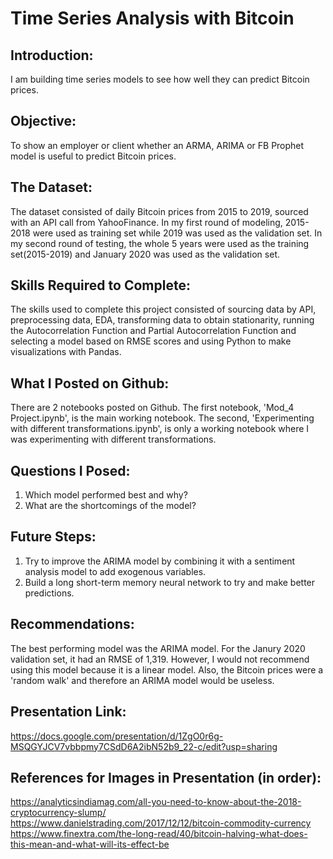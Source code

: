 # Time Series Analysis with Bitcoin

## Introduction:
I am building time series models to see how well they can predict Bitcoin prices.

## Objective:
To show an employer or client whether an ARMA, ARIMA or FB Prophet model is useful to predict Bitcoin prices.

## The Dataset:
The dataset consisted of daily Bitcoin prices from 2015 to 2019, sourced with an API call from YahooFinance. In my first round of modeling, 2015-2018 were used as training set while 2019 was used as the validation set. In my second round of testing, the whole 5 years were used as the training set(2015-2019) and January 2020 was used as the validation set.

## Skills Required to Complete:
The skills used to complete this project consisted of sourcing data by API, preprocessing data, EDA, transforming data to obtain stationarity, running the Autocorrelation Function and Partial Autocorrelation Function and selecting a model based on RMSE scores and using Python to make visualizations with Pandas.

## What I Posted on Github:
There are 2 notebooks posted on Github. The first notebook, 'Mod_4 Project.ipynb', is the main working notebook. The second, 'Experimenting with different transformations.ipynb', is only a working notebook where I was experimenting with different transformations.

## Questions I Posed:
1. Which model performed best and why?
2. What are the shortcomings of the model?

## Future Steps:
1. Try to improve the ARIMA model by combining it with a sentiment analysis model to add exogenous variables.
2. Build a long short-term memory neural network to try and make better predictions.

## Recommendations:
The best performing model was the ARIMA model. For the Janury 2020 validation set, it had an RMSE of 1,319. However, I would not recommend using this model because it is a linear model. Also, the Bitcoin prices were a 'random walk' and therefore an ARIMA model would be useless.

## Presentation Link:
https://docs.google.com/presentation/d/1ZgO0r6g-MSQGYJCV7vbbpmy7CSdD6A2ibN52b9_22-c/edit?usp=sharing

## References for Images in Presentation (in order):
https://analyticsindiamag.com/all-you-need-to-know-about-the-2018-cryptocurrency-slump/ \
https://www.danielstrading.com/2017/12/12/bitcoin-commodity-currency \
https://www.finextra.com/the-long-read/40/bitcoin-halving-what-does-this-mean-and-what-will-its-effect-be
